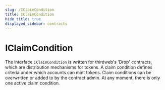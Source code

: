 ```yaml
---
slug: /IClaimCondition
title: IClaimCondition
hide_title: true
displayed_sidebar: contracts
---
```


# IClaimCondition

The interface `IClaimCondition` is written for thirdweb&#39;s &#39;Drop&#39; contracts, which are distribution mechanisms for tokens. A claim condition defines criteria under which accounts can mint tokens. Claim conditions can be overwritten or added to by the contract admin. At any moment, there is only one active claim condition.

